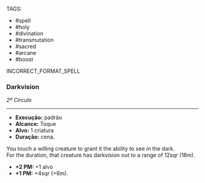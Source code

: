 TAGS:
- #spell
- #holy
- #divination
- #transmutation
- #sacred
- #arcane
- #boost

INCORRECT_FORMAT_SPELL
### Darkvision
*2º Círculo*
___
- **Execução:** padrão
- **Alcance:** Toque
- **Alvo:** 1 criatura
- **Duração:** cena.

You touch a willing creature to grant it the ability to see in the dark.  
For the duration, that creature has darkvision out to a range of 12sqr (18m).

- **+2 PM:** +1 alvo
- **+1 PM:** +4sqr (+6m).

